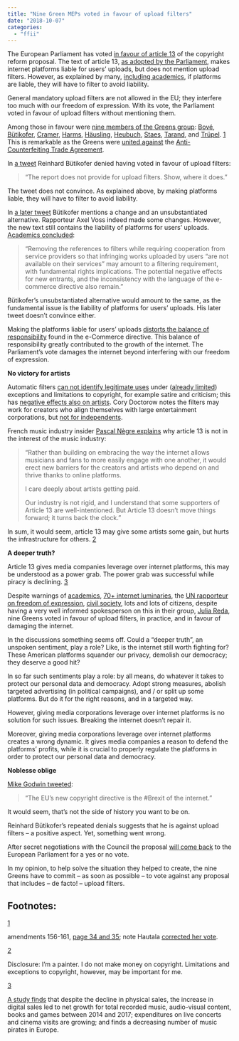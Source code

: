 ```yaml
---
title: "Nine Green MEPs voted in favour of upload filters"
date: "2018-10-07"
categories: 
  - "ffii"
---
```


The European Parliament has voted [in favour of article 13](https://juliareda.eu/2018/09/ep-endorses-upload-filters/) of the copyright reform proposal. The text of article 13, [as adopted by the Parliament](https://indivigital.com/resources/copyright/article-13/), makes internet platforms liable for users’ uploads, but does not mention upload filters. However, as explained by many, [including academics](http://www.create.ac.uk/blog/2018/04/26/eu_copyright_directive_is_failing/), if platforms are liable, they will have to filter to avoid liability.

General mandatory upload filters are not allowed in the EU; they interfere too much with our freedom of expression. With its vote, the Parliament voted in favour of upload filters without mentioning them.

Among those in favour were [nine members of the Greens group](https://twitter.com/Senficon/status/1039881088078958592): [Bové](https://twitter.com/josebove), [Bütikofer](https://twitter.com/bueti), [Cramer](https://twitter.com/mepmcramer), [Harms](https://twitter.com/rebharms), [Häusling](https://twitter.com/martinhaeusling), [Heubuch](https://twitter.com/mariaheubuch), [Staes](https://twitter.com/bartstaes), [Tarand](https://twitter.com/indrektarand), and [Trüpel](https://twitter.com/helgatruepel). [1](#fn.1) This is remarkable as the Greens were [united against](https://europeangreens.eu/news/hello-democracy-goodbye-acta) the [Anti-Counterfeiting Trade Agreement](https://blog.ffii.org/european-parliament-rejects-acta/).

In [a tweet](https://twitter.com/bueti/status/1040225964184272897) Reinhard Bütikofer denied having voted in favour of upload filters:

> “The report does not provide for upload filters. Show, where it does.”

The tweet does not convince. As explained above, by making platforms liable, they will have to filter to avoid liability.

In [a later tweet](https://twitter.com/bueti/status/1040267615036473344) Bütikofer mentions a change and an unsubstantiated alternative. Rapporteur Axel Voss indeed made some changes. However, the new text still contains the liability of platforms for users’ uploads. [Academics concluded](https://www.create.ac.uk/blog/2018/09/10/vote-for-a-balanced-european-copyright-law-statement-by-epip-academics/):

> “Removing the references to filters while requiring cooperation from service providers so that infringing works uploaded by users “are not available on their services” may amount to a filtering requirement, with fundamental rights implications. The potential negative effects for new entrants, and the inconsistency with the language of the e-commerce directive also remain.”

Bütikofer’s unsubstantiated alternative would amount to the same, as the fundamental issue is the liability of platforms for users’ uploads. His later tweet doesn’t convince either.

Making the platforms liable for users’ uploads [distorts the balance of responsibility](http://www.create.ac.uk/blog/2018/04/26/eu_copyright_directive_is_failing/) found in the e-Commerce directive. This balance of responsibility greatly contributed to the growth of the internet. The Parliament’s vote damages the internet beyond interfering with our freedom of expression.

**No victory for artists**

Automatic filters [can not identify legitimate uses](https://blogs.ifla.org/lpa/2018/06/30/false-positives-real-problem-the-limits-of-filtering-as-a-solution-to-copyright-infringement/) under ([already limited](https://people.ffii.org/~ante/copyright/Wessels-copyright-ICESCR-2014.pdf)) exceptions and limitations to copyright, for example satire and criticism; this has [negative effects also on artists](https://mobile.twitter.com/CreateRefresh/status/1044481628901437440). Cory Doctorow notes the filters may work for creators who align themselves with large entertainment corporations, but [not for independents](https://www.eff.org/deeplinks/2018/09/today-europe-lost-internet-now-we-fight-back).

French music industry insider [Pascal Nègre explains](https://www.musicbusinessworldwide.com/article-13-doesnt-move-things-forward-it-sets-back-the-clock/) why article 13 is not in the interest of the music industry:

> “Rather than building on embracing the way the internet allows musicians and fans to more easily engage with one another, it would erect new barriers for the creators and artists who depend on and thrive thanks to online platforms.
> 
> I care deeply about artists getting paid.
> 
> Our industry is not rigid, and I understand that some supporters of Article 13 are well-intentioned. But Article 13 doesn’t move things forward; it turns back the clock.”

In sum, it would seem, article 13 may give some artists some gain, but hurts the infrastructure for others. [2](#fn.2)

**A deeper truth?**

Article 13 gives media companies leverage over internet platforms, this may be understood as a power grab. The power grab was successful while piracy is declining. [3](#fn.3)

Despite warnings of [academics](https://www.create.ac.uk/blog/2018/09/10/vote-for-a-balanced-european-copyright-law-statement-by-epip-academics/), [70+ internet luminaries](https://www.eff.org/deeplinks/2018/06/internet-luminaries-ring-alarm-eu-copyright-filtering-proposal), the [UN rapporteur on freedom of expression](https://www.ohchr.org/Documents/Issues/Opinion/Legislation/OL-OTH-41-2018.pdf), [civil society](https://edri.org/censorship-machines-or-citizens-eu-parliament-decides-on-wednesday/), lots and lots of citizens, despite having a very well informed spokesperson on this in their group, [Julia Reda](https://juliareda.eu/2018/09/ep-endorses-upload-filters/), nine Greens voted in favour of upload filters, in practice, and in favour of damaging the internet.

In the discussions something seems off. Could a “deeper truth”, an unspoken sentiment, play a role? Like, is the internet still worth fighting for? These American platforms squander our privacy, demolish our democracy; they deserve a good hit?

In so far such sentiments play a role: by all means, do whatever it takes to protect our personal data and democracy. Adopt strong measures, abolish targeted advertising (in political campaigns), and / or split up some platforms. But do it for the right reasons, and in a targeted way.

However, giving media corporations leverage over internet platforms is no solution for such issues. Breaking the internet doesn’t repair it.

Moreover, giving media corporations leverage over internet platforms creates a wrong dynamic. It gives media companies a reason to defend the platforms’ profits, while it is crucial to properly regulate the platforms in order to protect our personal data and democracy.

**Noblesse oblige**

[Mike Godwin tweeted](https://twitter.com/sfmnemonic/status/1040341033861562368):

> “The EU’s new copyright directive is the #Brexit of the internet.”

It would seem, that’s not the side of history you want to be on.

Reinhard Bütikofer’s repeated denials suggests that he is against upload filters – a positive aspect. Yet, something went wrong.

After secret negotiations with the Council the proposal [will come back](https://www.eff.org/deeplinks/2018/09/today-europe-lost-internet-now-we-fight-back) to the European Parliament for a yes or no vote.

In my opinion, to help solve the situation they helped to create, the nine Greens have to commit – as soon as possible – to vote against any proposal that includes – de facto! – upload filters.

## Footnotes:

[1](#fnr.1)

amendments 156-161, [page 34 and 35](http://www.europarl.europa.eu/sides/getDoc.do?pubRef=-//EP//NONSGML+PV+20180912+RES-RCV+DOC+PDF+V0//EN&language=EN); note Hautala [corrected her vote](https://twitter.com/heidihautala/status/1040591840322486273?s=21).

[2](#fnr.2)

Disclosure: I’m a painter. I do not make money on copyright. Limitations and exceptions to copyright, however, may be important for me.

[3](#fnr.3)

[A study finds](https://www.ivir.nl/publicaties/download/Global-Online-Piracy-Study.pdf) that despite the decline in physical sales, the increase in digital sales led to net growth for total recorded music, audio-visual content, books and games between 2014 and 2017; expenditures on live concerts and cinema visits are growing; and finds a decreasing number of music pirates in Europe.
